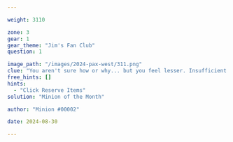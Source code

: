 ```yaml
---

weight: 3110

zone: 3
gear: 1
gear_theme: "Jim's Fan Club"
question: 1

image_path: "/images/2024-pax-west/311.png"
clue: "You aren't sure how or why... but you feel lesser. Insufficient. Ashamed."
free_hints: []
hints:
  - "Click Reserve Items"
solution: "Minion of the Month"

author: "Minion #00002"

date: 2024-08-30

---
```


